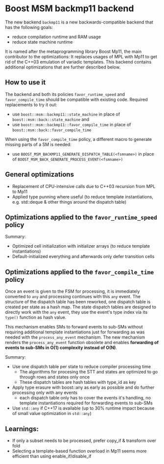 # Boost MSM backmp11 backend

The new backend `backmp11` is a new backwards-compatible backend that has the following goals:

- reduce compilation runtime and RAM usage
- reduce state machine runtime

It is named after the metaprogramming library Boost Mp11, the main contributor to the optimizations:
It replaces usages of MPL with Mp11 to get rid of the C++03 emulation of variadic templates.
This backend contains additional optimizations that are further described below.


## How to use it

The backend and both its policies `favor_runtime_speed` and `favor_compile_time` should be compatible with existing code. Required replacements to try it out:
- use `boost::msm::backmp11::state_machine` in place of `boost::msm::back::state_machine` and
- use `boost::msm::backmp11::favor_compile_time` in place of `boost::msm::back::favor_compile_time`

When using the `favor_compile_time` policy, a different macro to generate missing parts of a SM is needed:
- use `BOOST_MSM_BACKMP11_GENERATE_DISPATCH_TABLE(<fsmname>)` in place of `BOOST_MSM_BACK_GENERATE_PROCESS_EVENT(<fsmname>)`


## General optimizations

- Replacement of CPU-intensive calls due to C++03 recursion from MPL to Mp11
- Applied type punning where useful (to reduce template instantiations, e.g. std::deque & other things around the dispatch table)


## Optimizations applied to the `favor_runtime_speed` policy

Summary:
- Optimized cell initialization with initializer arrays (to reduce template instantiations)
- Default-initialized everything and afterwards only defer transition cells


## Optimizations applied to the `favor_compile_time` policy

Once an event is given to the FSM for processing, it is immediately converted to `any` and processing continues with this `any` event.
The structure of the dispatch table has been reworked, one dispatch table is created per state as a hash map.
The state dispatch tables are designed to directly work with the `any` event, they use the event's type index via its `type()` function as hash value.

This mechanism enables SMs to forward events to sub-SMs without requiring additional template instantiations just for forwarding as was needed with the `process_any_event` mechanism.
The new mechanism renders the `process_any_event` function obsolete and enables **forwarding of events to sub-SMs in O(1) complexity instead of O(N)**.

Summary:
- Use one dispatch table per state to reduce compiler processing time
  - The algorithms for procesing the STT and states are optimized to go through rows and states only once
  - These dispatch tables are hash tables with type_id as key
- Apply type erasure with boost::any as early as possible and do further processing only with any events
  - each dispatch table only has to cover the events it's handling, no template instantiations required for forwarding events to sub-SMs
- Use `std::any` if C++17 is available (up to 30% runtime impact because of small value optimization in `std::any`)


## Learnings:

- If only a subset needs to be processed, prefer copy_if & transform over fold
- Selecting a template-based function overload in Mp11 seems more efficient than using enable_if/disable_if
